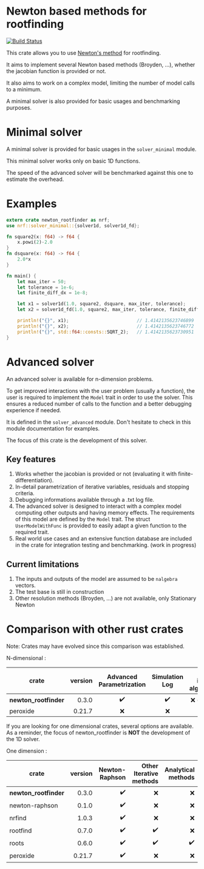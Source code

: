 Newton based methods for rootfinding
========================================================

[![Build Status](https://travis-ci.com/Nateckert/newton_rootfinder.svg?branch=master)](https://travis-ci.com/Nateckert/newton_rootfinder)

This crate allows you to use [Newton's method](https://en.wikipedia.org/wiki/Newton%27s_method) for rootfinding.

It aims to implement several Newton based methods (Broyden, ...), whether the jacobian function is provided or not.

It also aims to work on a complex model, limiting the number of model calls to a minimum.

A minimal solver is also provided for basic usages and benchmarking purposes.

# Minimal solver

A minimal solver is provided for basic usages in the `solver_minimal` module.

This minimal solver works only on basic 1D functions.

The speed of the advanced solver will be benchmarked against this one to estimate the overhead.

# Examples
```rust
extern crate newton_rootfinder as nrf;
use nrf::solver_minimal::{solver1d, solver1d_fd};

fn square2(x: f64) -> f64 {
    x.powi(2)-2.0
}
fn dsquare(x: f64) -> f64 {
    2.0*x
}

fn main() {
    let max_iter = 50;
    let tolerance = 1e-6;
    let finite_diff_dx = 1e-8;

    let x1 = solver1d(1.0, square2, dsquare, max_iter, tolerance);
    let x2 = solver1d_fd(1.0, square2, max_iter, tolerance, finite_diff_dx);

    println!("{}", x1);                         // 1.4142135623746899
    println!("{}", x2);                         // 1.4142135623746772
    println!("{}", std::f64::consts::SQRT_2);   // 1.4142135623730951
}
```

# Advanced solver

An advanced solver is available for n-dimension problems.

To get improved interactions with the user problem (usually a function),
the user is required to implement the `Model` trait in order to use the solver.
This ensures a reduced number of calls to the function and a better debugging experience if needed.

It is defined in the `solver_advanced` module.
Don't hesitate to check in this module documentation for examples.

The focus of this crate is the development of this solver.

## Key features
 1. Works whether the jacobian is provided or not (evaluating it with finite-differentiation).
 2. In-detail parametrization of iterative variables, residuals and stopping criteria.
 3. Debugging informations available through a .txt log file.
 4. The advanced solver is designed to interact with a complex model computing other outputs and having memory effects. The requirements of this model are defined by the `Model` trait. The struct `UserModelWithFunc` is provided to easily adapt a given function to the required trait.
 5. Real world use cases and an extensive function database are included in the crate for integration testing and benchmarking. (work in progress)

## Current limitations

 1. The inputs and outputs of the model are assumed to be `nalgebra` vectors.
 2. The test base is still in construction
 3. Other resolution methods (Broyden, ...) are not available, only Stationary Newton



# Comparison with other rust crates

Note: Crates may have evolved since this comparison was established.

N-dimensional :

| crate                 | version | Advanced <br> Parametrization | Simulation <br> Log | Other iterative<br> algorithms |
|-----------------------|--------:|:-----------------------------:|:-------------------:|-------------------------------:|
| **newton_rootfinder** |   0.3.0 |       ✔️                      |      ✔️             |  ❌ (not yet)                 |
| peroxide              |  0.21.7 |       ❌                      |      ❌             |   ❌                          |



If you are looking for one dimensional crates, several options are available.
As a reminder, the focus of newton_rootfinder is **NOT** the development of the 1D solver.

One dimension :

| crate                 | version | Newton-Raphson | Other Iterative methods | Analytical methods  |
|-----------------------|--------:|---------------:|------------------------:|--------------------:|
| **newton_rootfinder** |   0.3.0 |  ✔️            | ❌                     | ❌                  |
| newton-raphson        |   0.1.0 |  ✔️            | ❌                     | ❌                  |
| nrfind                |   1.0.3 |  ✔️            | ❌                     | ❌                  |
| rootfind              |   0.7.0 |  ✔️            | ✔️                     | ❌                  |
| roots                 |   0.6.0 |  ✔️            | ✔️                     | ✔️                  |
| peroxide              |  0.21.7 |  ✔️            | ❌                     | ❌                  |
